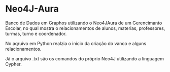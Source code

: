 ﻿# Neo4J-Aura

Banco de Dados em Graphos utilizando o Neo4JAura de um Gerencimanto Escolar,
no qual mostra o relacionamentos de alunos, materias, professores, turmas, turno e coordenador.

No aqruivo em Python realzia o inicio da criação do vanco e alguns relacionamentos.

Já o arquivo .txt são os comandos do próprio Neo4J utilizando a linguagem Cypher.
